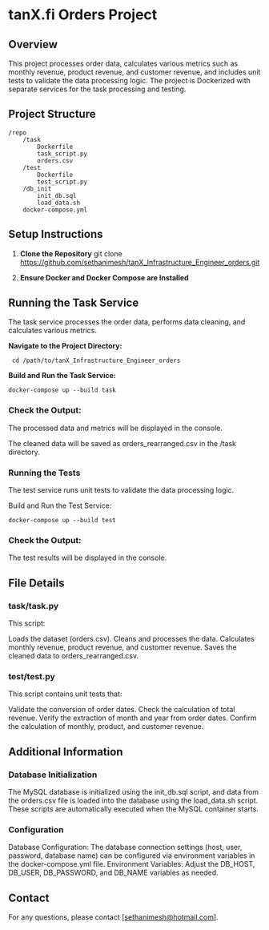 # tanX.fi Orders Project

## Overview

This project processes order data, calculates various metrics such as monthly revenue, product revenue, and customer revenue, and includes unit tests to validate the data processing logic. The project is Dockerized with separate services for the task processing and testing.

## Project Structure

```
/repo
    /task
        Dockerfile
        task_script.py
        orders.csv
    /test
        Dockerfile
        test_script.py
    /db_init
        init_db.sql
        load_data.sh
    docker-compose.yml
```

## Setup Instructions

1. **Clone the Repository**
   git clone https://github.com/sethanimesh/tanX_Infrastructure_Engineer_orders.git

2. **Ensure Docker and Docker Compose are Installed**
  
## Running the Task Service
The task service processes the order data, performs data cleaning, and calculates various metrics.


**Navigate to the Project Directory:**

 ```
  cd /path/to/tanX_Infrastructure_Engineer_orders
```

**Build and Run the Task Service:**

```
docker-compose up --build task
```

### Check the Output:

The processed data and metrics will be displayed in the console.

The cleaned data will be saved as orders_rearranged.csv in the /task directory.


### Running the Tests
The test service runs unit tests to validate the data processing logic.

Build and Run the Test Service:
```
docker-compose up --build test
```

### Check the Output:
The test results will be displayed in the console.

## File Details

### task/task.py

This script:

Loads the dataset (orders.csv).
Cleans and processes the data.
Calculates monthly revenue, product revenue, and customer revenue.
Saves the cleaned data to orders_rearranged.csv.


### test/test.py

This script contains unit tests that:

Validate the conversion of order dates.
Check the calculation of total revenue.
Verify the extraction of month and year from order dates.
Confirm the calculation of monthly,
product, and customer revenue.

## Additional Information

### Database Initialization

The MySQL database is initialized using the init_db.sql script, and data from the orders.csv file is loaded into the database using the load_data.sh script. These scripts are automatically executed when the MySQL container starts.

### Configuration

Database Configuration: The database connection settings (host, user, password, database name) can be configured via environment variables in the docker-compose.yml file.
Environment Variables: Adjust the DB_HOST, DB_USER, DB_PASSWORD, and DB_NAME variables as needed.

## Contact

For any questions, please contact [sethanimesh@hotmail.com].
